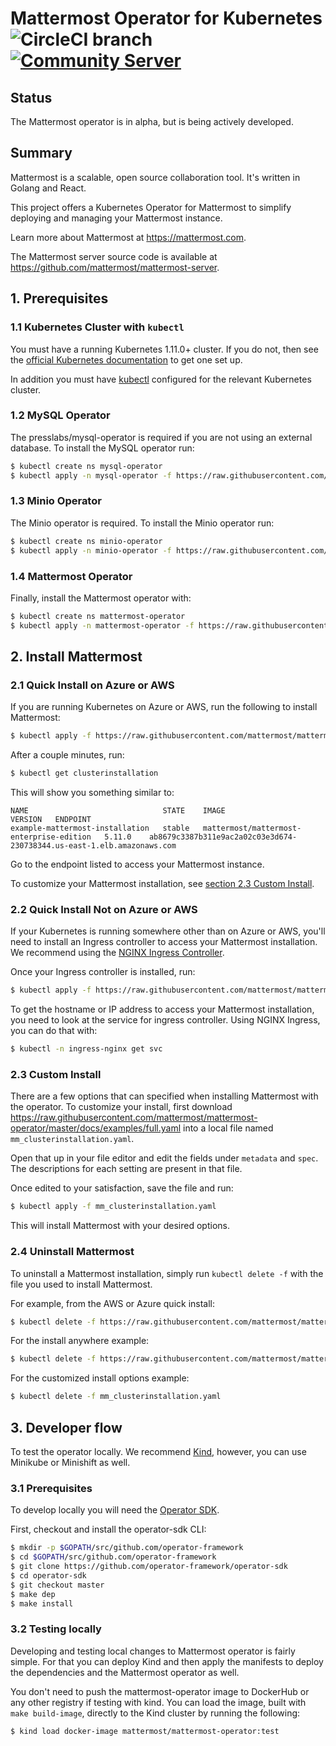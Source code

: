 # Mattermost Operator for Kubernetes ![CircleCI branch](https://img.shields.io/circleci/project/github/mattermost/mattermost-operator/master.svg) [![Community Server](https://img.shields.io/badge/Mattermost_Community-cloud_channel-blue.svg)](https://community.mattermost.com/core/channels/cloud)

## Status
The Mattermost operator is in alpha, but is being actively developed.

## Summary
Mattermost is a scalable, open source collaboration tool. It's written in Golang and React.

This project offers a Kubernetes Operator for Mattermost to simplify deploying and managing your Mattermost instance.

Learn more about Mattermost at https://mattermost.com.

The Mattermost server source code is available at https://github.com/mattermost/mattermost-server.

## 1. Prerequisites

### 1.1 Kubernetes Cluster with `kubectl`
You must have a running Kubernetes 1.11.0+ cluster. If you do not, then see the [official Kubernetes documentation](https://kubernetes.io/docs/setup/) to get one set up.

In addition you must have [kubectl](https://kubernetes.io/docs/reference/kubectl/overview/) configured for the relevant Kubernetes cluster. 

### 1.2 MySQL Operator
The presslabs/mysql-operator is required if you are not using an external database. To install the MySQL operator run:

```bash
$ kubectl create ns mysql-operator
$ kubectl apply -n mysql-operator -f https://raw.githubusercontent.com/mattermost/mattermost-operator/master/docs/mysql-operator/mysql-operator.yaml
```

### 1.3 Minio Operator
The Minio operator is required. To install the Minio operator run:

```bash
$ kubectl create ns minio-operator
$ kubectl apply -n minio-operator -f https://raw.githubusercontent.com/mattermost/mattermost-operator/master/docs/minio-operator/minio-operator.yaml
```

### 1.4 Mattermost Operator
Finally, install the Mattermost operator with:

```bash
$ kubectl create ns mattermost-operator
$ kubectl apply -n mattermost-operator -f https://raw.githubusercontent.com/mattermost/mattermost-operator/master/docs/mattermost-operator/mattermost-operator.yaml
```

## 2. Install Mattermost

### 2.1 Quick Install on Azure or AWS
If you are running Kubernetes on Azure or AWS, run the following to install Mattermost:

```bash
$ kubectl apply -f https://raw.githubusercontent.com/mattermost/mattermost-operator/master/docs/examples/simple_aws_azure.yaml
```

After a couple minutes, run:
```bash
$ kubectl get clusterinstallation
```

This will show you something similar to:

```
NAME                              STATE    IMAGE                                      VERSION   ENDPOINT
example-mattermost-installation   stable   mattermost/mattermost-enterprise-edition   5.11.0    ab8679c3387b311e9ac2a02c03e3d674-230738344.us-east-1.elb.amazonaws.com
```

Go to the endpoint listed to access your Mattermost instance.

To customize your Mattermost installation, see [section 2.3 Custom Install](#2.3-custom-install).

### 2.2 Quick Install Not on Azure or AWS
If your Kubernetes is running somewhere other than on Azure or AWS, you'll need to install an Ingress controller to access your Mattermost installation. We recommend using the [NGINX Ingress Controller](https://kubernetes.github.io/ingress-nginx/deploy/).

Once your Ingress controller is installed, run:

```bash
$ kubectl apply -f https://raw.githubusercontent.com/mattermost/mattermost-operator/master/docs/examples/simple_anywhere.yaml
```

To get the hostname or IP address to access your Mattermost installation, you need to look at the service for ingress controller. Using NGINX Ingress, you can do that with:

```bash
$ kubectl -n ingress-nginx get svc
```

### 2.3 Custom Install
There are a few options that can specified when installing Mattermost with the operator. To customize your install, first download https://raw.githubusercontent.com/mattermost/mattermost-operator/master/docs/examples/full.yaml into a local file named `mm_clusterinstallation.yaml`.

Open that up in your file editor and edit the fields under `metadata` and `spec`. The descriptions for each setting are present in that file.

Once edited to your satisfaction, save the file and run:

```bash
$ kubectl apply -f mm_clusterinstallation.yaml
```

This will install Mattermost with your desired options.

### 2.4 Uninstall Mattermost
To uninstall a Mattermost installation, simply run `kubectl delete -f` with the file you used to install Mattermost.

For example, from the AWS or Azure quick install:

```bash
$ kubectl delete -f https://raw.githubusercontent.com/mattermost/mattermost-operator/master/docs/examples/simple_aws_azure.yaml
```

For the install anywhere example:

```bash
$ kubectl delete -f https://raw.githubusercontent.com/mattermost/mattermost-operator/master/docs/examples/simple_anywhere.yaml
```

For the customized install options example:

```bash
$ kubectl delete -f mm_clusterinstallation.yaml
```

## 3. Developer flow
To test the operator locally. We recommend [Kind](https://kind.sigs.k8s.io/), however, you can use Minikube or Minishift as well.

### 3.1 Prerequisites
To develop locally you will need the [Operator SDK](https://github.com/operator-framework/operator-sdk).

First, checkout and install the operator-sdk CLI:

```bash
$ mkdir -p $GOPATH/src/github.com/operator-framework
$ cd $GOPATH/src/github.com/operator-framework
$ git clone https://github.com/operator-framework/operator-sdk
$ cd operator-sdk
$ git checkout master
$ make dep
$ make install
```

### 3.2 Testing locally
Developing and testing local changes to Mattermost operator is fairly simple. For that you can deploy Kind and then apply the manifests to deploy the dependencies and the Mattermost operator as well.

You don't need to push the mattermost-operator image to DockerHub or any other registry if testing with kind. You can load the image, built with `make build-image`, directly to the Kind cluster by running the following:

```bash
$ kind load docker-image mattermost/mattermost-operator:test
```
